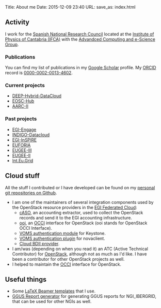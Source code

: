 Title: About me
Date: 2015-12-09 23:40
URL:
save_as: index.html

## Activity

I work for the
[Spanish National Research Council](http://www.csic.es)
located at the
[Institute of Physics of Cantabria (IFCA)](http://www.ifca.es) with the
[Advandced Computing and e-Science Group](https://ifca.unican.es/en-us/research/advanced-computing-and-e-science).

### Publications

You can find my list of publications in my [Google Scholar](https://scholar.google.es/citations?hl=es&user=4iZCEnMAAAAJ&view_op=list_works&authuser=1&sortby=pubdate)
profile. My [ORCID](https://orcid.org) record is [0000-0002-0013-4602](https://orcid.org/0000-0002-0013-4602).


### Current projects

 - [DEEP-Hybrid-DataCloud](http://deep-hybrid-datacloud.eu/)
 - [EOSC-Hub](http://eosc-hub.eu/)
 - [AARC-II](http://aarc-project.eu/)

### Past projects

 - [EGI-Engage](http://www.egi.eu/)
 - [INDIGO-Datacloud](http://indigo-datacloud.eu/)
 - [EGI-InSPIRE](http://www.egi.eu/)
 - [EUFORIA](http://www.euforia-project.eu/EUFORIA/)
 - [EUGEE-III](http://www.eu-egee.org/)
 - [EUGEE-II](https://egee2.web.cern.ch/egee2/)
 - [Int.Eu.Grid](http://www.interactive-grid.eu/)

## Cloud stuff

All the stuff I contributed or I have developed can be found on my [personal
git repositories on Github](https://github.com/alvarolopez).

- I am one of the maintainers of several integration components used by the
  OpenStack resource providers in the
  [EGI Federated Cloud](https://www.egi.eu/infrastructure/cloud/):
    - [cASO](https://github.com/IFCA/caso/), an accounting extractor, used to
      collect the OpenStack records and send it to the EGI accounting
      infrastructure.
    - [ooi](http://github.com/openstack/ooi), an [OCCI](http://occi-wg.org/) interface for OpenStack (ooi stands for OpenStack OCCI Interface).
    - [VOMS authentication module](https://ifca.github.io/keystone-voms) for Keystone.
    - [VOMS authentication plugin](https://github.com/IFCA/voms-auth-system-openstack)
      for novaclient.
    - [Cloud BDII provider](https://github.com/EGI-FCTF/cloud-bdii-provider).
- I am/was (depending on when you read it) an ATC (Active Technical
  Contributor) for [OpenStack](https://openstack.org), although not as much as
  I'd like. I have been a contributor for other OpenStack projects as well.
- I helped to maintain the [OCCI](https://occi-wg.org) interface for OpenStack.


## Useful things

- Some [LaTeX Beamer templates](https://github.com/search?q=user%3Aalvarolopez+beamer) that I use.
- [GGUS Report generator](https://github.com/alvarolopez/ggus_report_generator) for generating GGUS reports for NGI_IBERGRID, that can be used for other NGIs as well.
